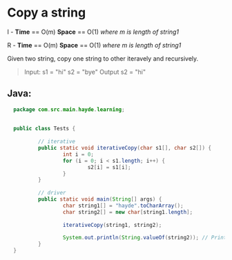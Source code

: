# Copy a string 

I - **Time** == O(m) **Space** == O(1) *where m is length of string1* 

R - **Time** == O(m) **Space** == O(1) *where m is length of string1*


Given two string, copy one string to other iteravely and recursively. 


> Input: s1 = "hi"
>        s2 = "bye"
> Output s2 = "hi" 


## Java: 
```java 
  package com.src.main.hayde.learning;
  
  
  public class Tests {
  
          // iterative
          public static void iterativeCopy(char s1[], char s2[]) {
                  int i = 0;
                  for (i = 0; i < s1.length; i++) {
                          s2[i] = s1[i];
                  }
          }
  
          // driver
          public static void main(String[] args) {
                  char string1[] = "hayde".toCharArray();
                  char string2[] = new char[string1.length];
  
                  iterativeCopy(string1, string2);
  
                  System.out.println(String.valueOf(string2)); // Prints - hayde
          }                                                               
  }                                                            
``` 



